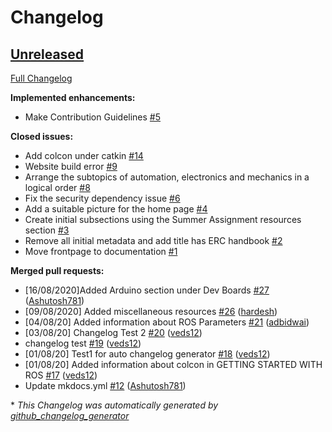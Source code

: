 # Changelog

## [Unreleased](https://github.com/ERC-BPGC/handbook/tree/HEAD)

[Full Changelog](https://github.com/ERC-BPGC/handbook/compare/ef9957bc9c7386b7735728f7016ccb5eb2a81e79...HEAD)

**Implemented enhancements:**

- Make Contribution Guidelines [\#5](https://github.com/ERC-BPGC/handbook/issues/5)

**Closed issues:**

- Add colcon under catkin [\#14](https://github.com/ERC-BPGC/handbook/issues/14)
- Website build error [\#9](https://github.com/ERC-BPGC/handbook/issues/9)
- Arrange the subtopics of automation, electronics and mechanics in a logical order [\#8](https://github.com/ERC-BPGC/handbook/issues/8)
- Fix the security dependency issue [\#6](https://github.com/ERC-BPGC/handbook/issues/6)
- Add a suitable picture for the home page [\#4](https://github.com/ERC-BPGC/handbook/issues/4)
- Create initial subsections using the Summer Assignment resources section [\#3](https://github.com/ERC-BPGC/handbook/issues/3)
- Remove all initial metadata and add title has ERC handbook [\#2](https://github.com/ERC-BPGC/handbook/issues/2)
- Move frontpage to documentation [\#1](https://github.com/ERC-BPGC/handbook/issues/1)

**Merged pull requests:**

- \[16/08/2020\]Added Arduino section under Dev Boards [\#27](https://github.com/ERC-BPGC/handbook/pull/27) ([Ashutosh781](https://github.com/Ashutosh781))
- \[09/08/2020\] Added miscellaneous resources [\#26](https://github.com/ERC-BPGC/handbook/pull/26) ([hardesh](https://github.com/hardesh))
- \[04/08/20\] Added information about ROS Parameters [\#21](https://github.com/ERC-BPGC/handbook/pull/21) ([adbidwai](https://github.com/adbidwai))
- \[03/08/20\] Changelog Test 2 [\#20](https://github.com/ERC-BPGC/handbook/pull/20) ([veds12](https://github.com/veds12))
- changelog test [\#19](https://github.com/ERC-BPGC/handbook/pull/19) ([veds12](https://github.com/veds12))
- \[01/08/20\] Test1 for auto changelog generator [\#18](https://github.com/ERC-BPGC/handbook/pull/18) ([veds12](https://github.com/veds12))
- \[01/08/20\] Added information about colcon in GETTING STARTED WITH ROS [\#17](https://github.com/ERC-BPGC/handbook/pull/17) ([veds12](https://github.com/veds12))
- Update mkdocs.yml [\#12](https://github.com/ERC-BPGC/handbook/pull/12) ([Ashutosh781](https://github.com/Ashutosh781))



\* *This Changelog was automatically generated by [github_changelog_generator](https://github.com/github-changelog-generator/github-changelog-generator)*
